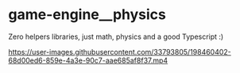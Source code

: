 # game-engine__physics

Zero helpers libraries, just math, physics and a good Typescript :)

https://user-images.githubusercontent.com/33793805/198460402-68d00ed6-859e-4a3e-90c7-aae685af8f37.mp4
